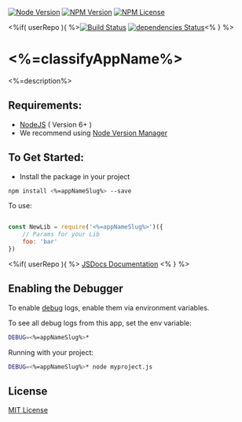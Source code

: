 [![Node Version](https://img.shields.io/node/v/<%=appNameSlug%>.svg?maxAge=60)](https://www.npmjs.com/package/<%=appNameSlug%>) [![NPM Version](https://img.shields.io/npm/v/<%=appNameSlug%>.svg?maxAge=60)](https://www.npmjs.com/package/<%=appNameSlug%>)  [![NPM License](https://img.shields.io/npm/l/<%=appNameSlug%>.svg?maxAge=60)](https://www.npmjs.com/package/<%=appNameSlug%>) 

<%if( userRepo ){ %>[![Build Status](https://drone.stackdot.com/api/badges/<%=userRepo%>/status.svg?maxAge=60)](https://drone.stackdot.com/<%=userRepo%>) [![dependencies Status](https://img.shields.io/david/<%=userRepo%>.svg?maxAge=60)](https://david-dm.org/<%=userRepo%>)<% } %>





<%=classifyAppName%>
===

<%=description%>







Requirements:
---

- [NodeJS](https://nodejs.org/en/download/) ( Version 6+ )
 - We recommend using [Node Version Manager](https://github.com/creationix/nvm)






To Get Started:
---

- Install the package in your project

```bash
npm install <%=appNameSlug%> --save
```

To use:
```javascript

const NewLib = require('<%=appNameSlug%>')({
	// Params for your Lib
	foo: 'bar'
})

```

<%if( userRepo ){ %>
[JSDocs Documentation](https://<%=user%>.github.io/<%=repo%>/index.html)
<% } %>







Enabling the Debugger
---

To enable [debug](https://github.com/visionmedia/debug) logs, enable them via environment variables.

To see all debug logs from this app, set the env variable:

```bash
DEBUG=<%=appNameSlug%>*
```

Running with your project:

```bash
DEBUG=<%=appNameSlug%>* node myproject.js
```










License
----

[MIT License](http://en.wikipedia.org/wiki/MIT_License)
